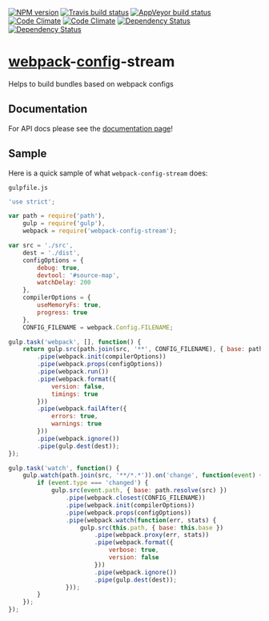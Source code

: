 [![NPM version](http://img.shields.io/npm/v/webpack-config-stream.svg?style=flat)](https://www.npmjs.org/package/webpack-config-stream) [![Travis build status](http://img.shields.io/travis/mdreizin/webpack-config-stream/master.svg?style=flat)](https://travis-ci.org/mdreizin/webpack-config-stream) [![AppVeyor build status](https://ci.appveyor.com/api/projects/status/github/mdreizin/webpack-config-stream?svg=true&branch=master)](https://ci.appveyor.com/project/mdreizin/webpack-config-stream) [![Code Climate](https://codeclimate.com/github/mdreizin/webpack-config-stream/badges/gpa.svg)](https://codeclimate.com/github/mdreizin/webpack-config-stream) [![Code Climate](https://codeclimate.com/github/mdreizin/webpack-config-stream/badges/coverage.svg)](https://codeclimate.com/github/mdreizin/webpack-config-stream) [![Dependency Status](https://david-dm.org/mdreizin/webpack-config-stream.svg?style=flat)](https://david-dm.org/mdreizin/webpack-config-stream) [![Dependency Status](https://david-dm.org/mdreizin/webpack-config-stream/dev-status.svg?style=flat)](https://david-dm.org/mdreizin/webpack-config-stream#info=devDependencies)

[webpack](https://github.com/webpack/webpack)-[config](https://github.com/mdreizin/webpack-config)-stream
=========================================================================================================

Helps to build bundles based on webpack configs

<h2 id="documentation">Documentation</h2>

For API docs please see the [documentation page](https://github.com/mdreizin/webpack-config-stream/blob/master/docs/API.md)!

<h2 id="sample">Sample</h2>

Here is a quick sample of what `webpack-config-stream` does:

`gulpfile.js`

``` javascript
'use strict';

var path = require('path'),
    gulp = require('gulp'),
    webpack = require('webpack-config-stream');

var src = './src',
    dest = './dist',
    configOptions = {
        debug: true,
        devtool: '#source-map',
        watchDelay: 200
    },
    compilerOptions = {
        useMemoryFs: true,
        progress: true
    },
    CONFIG_FILENAME = webpack.Config.FILENAME;

gulp.task('webpack', [], function() {
    return gulp.src(path.join(src, '**', CONFIG_FILENAME), { base: path.resolve(src) })
        .pipe(webpack.init(compilerOptions))
        .pipe(webpack.props(configOptions))
        .pipe(webpack.run())
        .pipe(webpack.format({
            version: false,
            timings: true
        }))
        .pipe(webpack.failAfter({
            errors: true,
            warnings: true
        }))
        .pipe(webpack.ignore())
        .pipe(gulp.dest(dest));
});

gulp.task('watch', function() {
    gulp.watch(path.join(src, '**/*.*')).on('change', function(event) {
        if (event.type === 'changed') {
            gulp.src(event.path, { base: path.resolve(src) })
                .pipe(webpack.closest(CONFIG_FILENAME))
                .pipe(webpack.init(compilerOptions))
                .pipe(webpack.props(configOptions))
                .pipe(webpack.watch(function(err, stats) {
                    gulp.src(this.path, { base: this.base })
                        .pipe(webpack.proxy(err, stats))
                        .pipe(webpack.format({
                            verbose: true,
                            version: false
                        }))
                        .pipe(webpack.ignore())
                        .pipe(gulp.dest(dest));
                }));
        }
    });
});

```
